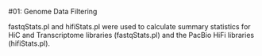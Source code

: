 #01: Genome Data Filtering

fastqStats.pl and hifiStats.pl were used to calculate summary statistics for HiC and Transcriptome libraries (fastqStats.pl) and the PacBio HiFi libraries (hifiStats.pl).
